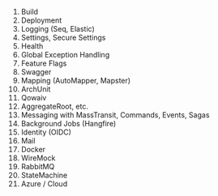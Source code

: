 1. Build
1. Deployment
1. Logging (Seq, Elastic)
1. Settings, Secure Settings
1. Health
1. Global Exception Handling
1. Feature Flags
1. Swagger
1. Mapping (AutoMapper, Mapster)
1. ArchUnit
1. Qowaiv 
1. AggregateRoot, etc.
1. Messaging with MassTransit, Commands, Events, Sagas
1. Background Jobs (Hangfire)
1. Identity (OIDC)
1. Mail
1. Docker
1. WireMock
1. RabbitMQ
1. StateMachine
1. Azure / Cloud